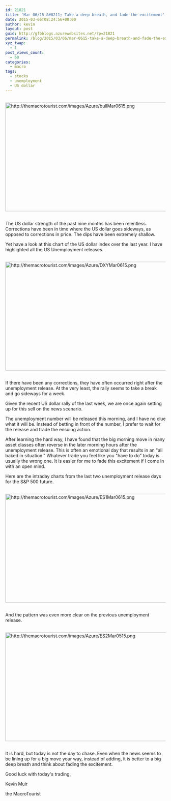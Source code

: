 ```yaml
---
id: 21821
title: 'Mar 06/15 &#8211; Take a deep breath, and fade the excitement'
date: 2015-03-06T08:24:56+00:00
author: kevin
layout: post
guid: http://gfbblogs.azurewebsites.net/?p=21821
permalink: /blog/2015/03/06/mar-0615-take-a-deep-breath-and-fade-the-excitement/
xyz_twap:
  - 1
post_views_count:
  - 60
categories:
  - macro
tags:
  - stocks
  - unemployment
  - US dollar
---
```


  <img src="http://themacrotourist.com/images/Azure/bullMar0615.png" alt="http://themacrotourist.com/images/Azure/bullMar0615.png" style="margin:30px auto;display:block;" width="600" height="342">

The US dollar strength of the past nine months has been relentless. Corrections have been in time where the US dollar goes sideways, as opposed to corrections in price. The dips have been extremely shallow.

Yet have a look at this chart of the US dollar index over the last year. I have highlighted all the US Unemployment releases.


  <img src="http://themacrotourist.com/images/Azure/DXYMar0615.png" alt="http://themacrotourist.com/images/Azure/DXYMar0615.png" style="margin:30px auto;display:block;" width="600" height="342">

If there have been any corrections, they have often occurred right after the unemployment release. At the very least, the rally seems to take a break and go sideways for a week.

Given the recent US dollar rally of the last week, we are once again setting up for this sell on the news scenario.

The unemployment number will be released this morning, and I have no clue what it will be. Instead of betting in front of the number, I prefer to wait for the release and trade the ensuing action.

After learning the hard way, I have found that the big morning move in many asset classes often reverse in the later morning hours after the unemployment release. This is often an emotional day that results in an "all baked in situation." Whatever trade you feel like you "have to do" today is usually the wrong one. It is easier for me to fade this excitement if I come in with an open mind.

Here are the intraday charts from the last two unemployment release days for the S&P 500 future.


  <img src="http://themacrotourist.com/images/Azure/ES1Mar0615.png" alt="http://themacrotourist.com/images/Azure/ES1Mar0615.png" style="margin:30px auto;display:block;" width="600" height="342">

And the pattern was even more clear on the previous unemployment release.


  <img src="http://themacrotourist.com/images/Azure/ES2Mar0515.png" alt="http://themacrotourist.com/images/Azure/ES2Mar0515.png" style="margin:30px auto;display:block;" width="600" height="342">

It is hard, but today is not the day to chase. Even when the news seems to be lining up for a big move your way, instead of adding, it is better to a big deep breath and think about fading the excitement.

Good luck with today's trading,
  
Kevin Muir
  
the MacroTourist

